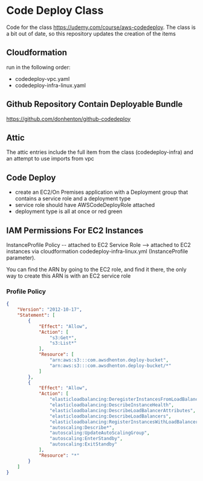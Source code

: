 # Code Deploy Class

Code for the class <https://udemy.com/course/aws-codedeploy>. The class is a bit out of date, so this
repository updates the creation of the items

## Cloudformation

run in the following order:

* codedeploy-vpc.yaml
* codedeploy-infra-linux.yaml

## Github Repository Contain Deployable Bundle

<https://github.com/donhenton/github-codedeploy>

## Attic

The attic entries include the full item from the class (codedeploy-infra) and an attempt to use
imports from vpc

## Code Deploy

* create an EC2/On Premises application with a  Deployment group that contains a service role and a deployment type
* service role should have AWSCodeDeployRole attached
* deployment type is all at once or red green

## IAM Permissions For EC2 Instances

InstanceProfile Policy -- attached to EC2 Service Role --> attached to EC2 instances via cloudformation
codedeploy-infra-linux.yml (InstanceProfile parameter).

You can find the ARN by going to the EC2 role, and find it there, the only way to create this ARN is with an EC2 service role

### Profile Policy

```json
{
    "Version": "2012-10-17",
    "Statement": [
        {
            "Effect": "Allow",
            "Action": [
                "s3:Get*",
                "s3:List*"
            ],
            "Resource": [
                "arn:aws:s3:::com.awsdhenton.deploy-bucket",
                "arn:aws:s3:::com.awsdhenton.deploy-bucket/*"
            ]
        },
        {
            "Effect": "Allow",
            "Action": [
                "elasticloadbalancing:DeregisterInstancesFromLoadBalancer",
                "elasticloadbalancing:DescribeInstanceHealth",
                "elasticloadbalancing:DescribeLoadBalancerAttributes",
                "elasticloadbalancing:DescribeLoadBalancers",
                "elasticloadbalancing:RegisterInstancesWithLoadBalancer",
                "autoscaling:Describe*",
                "autoscaling:UpdateAutoScalingGroup",
                "autoscaling:EnterStandby",
                "autoscaling:ExitStandby"
            ],
            "Resource": "*"
        }
    ]
}

```
